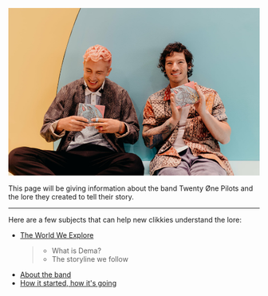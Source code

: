 ![the boys](Twentyonepilots/tyjo.jpg)  

This page will be giving information about the band Twenty Øne Pilots and the lore they created to tell their story.

--------------------------------------------------------------------------------
Here are a few subjects that can help new clikkies understand the lore:
- [The World We Explore](Dema.md)
  > - What is Dema?
  > - The storyline we follow
- [About the band](theband.md)
- [How it started, how it's going](moreabout.md)





<div class="reveal">
      <div class="slides">
        <section data-markdown="twentyonepilots.md" data-background-image="http://example.com/image.png"></section>
      </div>
    </div>
